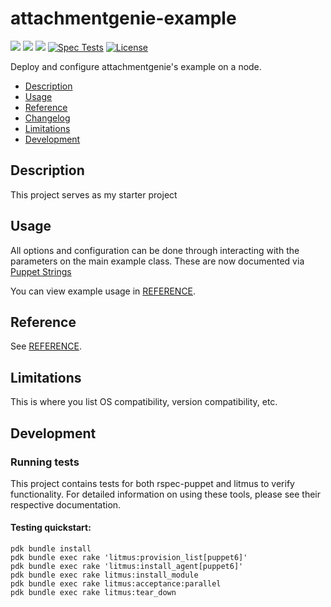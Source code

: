# attachmentgenie-example

[![](https://img.shields.io/puppetforge/pdk-version/attachmentgenie/example.svg?style=popout)](https://forge.puppetlabs.com/attachmentgenie/example)
[![](https://img.shields.io/puppetforge/v/attachmentgenie/example.svg?style=popout)](https://forge.puppetlabs.com/attachmentgenie/example)
[![](https://img.shields.io/puppetforge/dt/attachmentgenie/example.svg?style=popout)](https://forge.puppetlabs.com/attachmentgenie/example)
[![Spec Tests](https://github.com/attachmentgenie/attachmentgenie-example/actions/workflows/spec.yml/badge.svg)](https://github.com/attachmentgenie/attachmentgenie-example/actions/workflows/spec.yml)
[![License](https://img.shields.io/github/license/attachmentgenie/attachmentgenie-example?stype=popout)](https://github.com/attachmentgenie/attachmentgenie-example/blob/master/LICENSE)

Deploy and configure attachmentgenie's example on a node.

- [Description](#description)
- [Usage](#usage)
- [Reference](#reference)
- [Changelog](#changelog)
- [Limitations](#limitations)
- [Development](#development)

## Description

This project serves as my starter project

## Usage

All options and configuration can be done through interacting with the parameters
on the main example class.
These are now documented via [Puppet Strings](https://github.com/puppetlabs/puppet-strings)

You can view example usage in [REFERENCE](REFERENCE.md).

## Reference

See [REFERENCE](REFERENCE.md).

## Limitations

This is where you list OS compatibility, version compatibility, etc.

## Development

### Running tests

This project contains tests for both rspec-puppet and litmus to verify functionality. For detailed information on using these tools, please see their respective documentation.

#### Testing quickstart:

```
pdk bundle install
pdk bundle exec rake 'litmus:provision_list[puppet6]'
pdk bundle exec rake 'litmus:install_agent[puppet6]'
pdk bundle exec rake litmus:install_module
pdk bundle exec rake litmus:acceptance:parallel
pdk bundle exec rake litmus:tear_down
